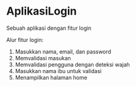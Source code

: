 # AplikasiLogin
Sebuah aplikasi dengan fitur login

Alur fitur login:
1. Masukkan nama, email, dan password
2. Memvalidasi masukan
3. Memvalidasi pengguna dengan deteksi wajah
4. Masukkan nama ibu untuk validasi
5. Menampilkan halaman home
